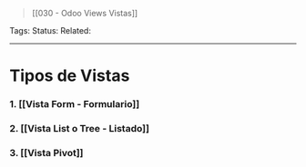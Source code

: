 > [[030 - Odoo Views Vistas]]

Tags: 
Status: 
Related: 

___

# Tipos de Vistas

### 1. [[Vista Form - Formulario]]
### 2. [[Vista List o Tree - Listado]]
### 3. [[Vista Pivot]]
